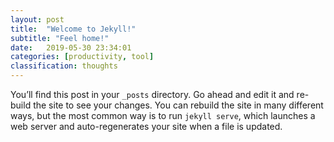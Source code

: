 ```yaml
---
layout: post
title:  "Welcome to Jekyll!"
subtitle: "Feel home!"
date:   2019-05-30 23:34:01
categories: [productivity, tool]
classification: thoughts
---
```

You’ll find this post in your `_posts` directory. Go ahead and edit it and re-build the site to see your changes. You can rebuild the site in many different ways, but the most common way is to run `jekyll serve`, which launches a web server and auto-regenerates your site when a file is updated.
